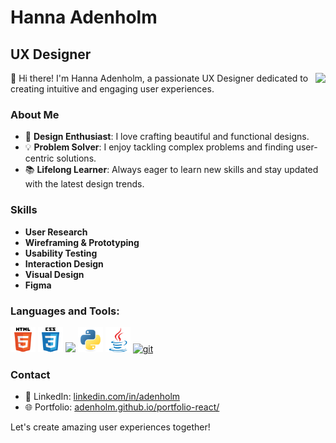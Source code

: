 # Hanna Adenholm
## UX Designer

<img src="https://github-readme-stats.vercel.app/api/top-langs/?username=adenholm&theme=radical" align="right"/>


👋 Hi there! I'm Hanna Adenholm, a passionate UX Designer dedicated to creating intuitive and engaging user experiences.

### About Me

- 🎨 **Design Enthusiast**: I love crafting beautiful and functional designs.
- 💡 **Problem Solver**: I enjoy tackling complex problems and finding user-centric solutions.
- 📚 **Lifelong Learner**: Always eager to learn new skills and stay updated with the latest design trends.

### Skills

- **User Research**
- **Wireframing & Prototyping**
- **Usability Testing**
- **Interaction Design**
- **Visual Design**
- **Figma**

<!--
### Projects

- **Master thesis**
- **Project B**: Conducted user research and usability testing for a mobile app, leading to a 15% improvement in user satisfaction.

-->


<h3 align="left">Languages and Tools:</h3>
<p align="left"> 
  
<a href="https://www.w3.org/html/" target="_blank" rel="noreferrer"> 
  <img src="https://raw.githubusercontent.com/devicons/devicon/master/icons/html5/html5-original-wordmark.svg" alt="html5" width="40" height="40"/></a> 
<a href="https://www.w3schools.com/css/" target="_blank" rel="noreferrer"> 
  <img src="https://raw.githubusercontent.com/devicons/devicon/master/icons/css3/css3-original-wordmark.svg" alt="css3" width="40" height="40"/></a>
<a href="https://www.w3.org/js/ target="_blank" rel="noreferrer">
  <img src="https://upload.wikimedia.org/wikipedia/commons/thumb/9/99/Unofficial_JavaScript_logo_2.svg/330px-Unofficial_JavaScript_logo_2.svg.png" height="40" /></a>
<a href="https://www.python.org" target="_blank" rel="noreferrer"> 
  <img src="https://raw.githubusercontent.com/devicons/devicon/master/icons/python/python-original.svg" alt="python" width="40" height="40"/></a> 
<a href="https://www.java.com" target="_blank" rel="noreferrer"> 
  <img src="https://raw.githubusercontent.com/devicons/devicon/master/icons/java/java-original.svg" alt="java" width="40" height="40"/></a> 

<a href="https://git-scm.com/" target="_blank" rel="noreferrer"> 
  <img src="https://www.vectorlogo.zone/logos/git-scm/git-scm-icon.svg" alt="git" width="40" height="40"/>
</a> 
</p>

### Contact

- 💼 LinkedIn: [linkedin.com/in/adenholm](https://linkedin.com/in/adenholm)
- 🌐 Portfolio: [adenholm.github.io/portfolio-react/](https://adenholm.github.io/portfolio-react/)

Let's create amazing user experiences together!
